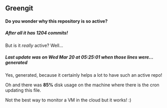 ## Greengit

#### Do you wonder why this repository is so active?

##### After all it has 1204 commits!

But is it *really* active? Well...

##### Last update was on Wed Mar 20 at 05:25:01 when those lines were... generated

Yes, generated, because it certainly helps a lot to have such an active repo!

Oh and there was **85%** disk usage on the machine
where there is the cron updating this file.

Not the best way to monitor a VM in the cloud but it works! :)
